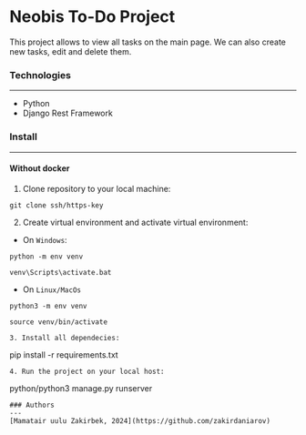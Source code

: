 # Neobis To-Do Project
This project allows to view all tasks on the main page. We can also create new tasks, edit and delete them.
### Technologies
---
- Python
- Django Rest Framework

### Install
---
#### Without docker
1. Clone repository to your local machine:
```
git clone ssh/https-key
```
2. Create virtual environment and activate virtual environment:
- On `Windows`:
```
python -m env venv
```
```
venv\Scripts\activate.bat
```
- On `Linux/MacOs`
```
python3 -m env venv
```
```
source venv/bin/activate
```
```
3. Install all dependecies:
```
pip install -r requirements.txt
```
4. Run the project on your local host:
```
python/python3 manage.py runserver
```
### Authors
---
[Mamatair uulu Zakirbek, 2024](https://github.com/zakirdaniarov)
